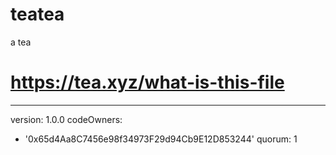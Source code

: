 # teatea
a tea
# https://tea.xyz/what-is-this-file
---
version: 1.0.0
codeOwners:
  - '0x65d4Aa8C7456e98f34973F29d94Cb9E12D853244'
quorum: 1
